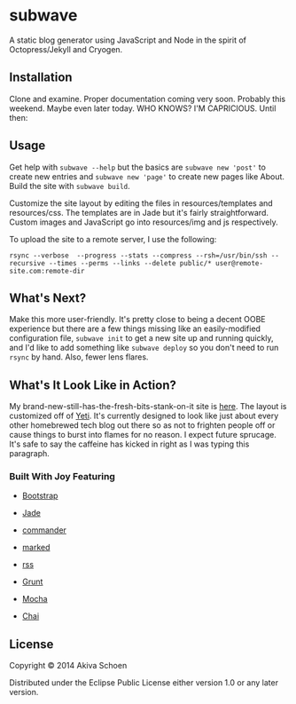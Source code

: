 # subwave

A static blog generator using JavaScript and Node in the spirit of Octopress/Jekyll and Cryogen.

## Installation

Clone and examine. Proper documentation coming very soon. Probably this weekend. Maybe even later today. WHO KNOWS? I'M CAPRICIOUS. Until then:

## Usage

Get help with `subwave --help` but the basics are `subwave new 'post'` to create new entries and `subwave new 'page'` to create new pages like About. Build the site with `subwave build`.

Customize the site layout by editing the files in resources/templates and resources/css. The templates are in Jade but it's fairly straightforward. Custom images and JavaScript go into resources/img and js respectively.

To upload the site to a remote server, I use the following:

	rsync --verbose  --progress --stats --compress --rsh=/usr/bin/ssh --recursive --times --perms --links --delete public/* user@remote-site.com:remote-dir

## What's Next?

Make this more user-friendly. It's pretty close to being a decent OOBE experience but there are a few things missing like an easily-modified configuration file, `subwave init` to get a new site up and running quickly, and I'd like to add something like `subwave deploy` so you don't need to run `rsync` by hand. Also, fewer lens flares.

## What's It Look Like in Action?

My brand-new-still-has-the-fresh-bits-stank-on-it site is [here](http://www.backedupsomewhere.com). The layout is customized off of [Yeti](http://bootswatch.com/yeti/). It's currently designed to look like just about every other homebrewed tech blog out there so as not to frighten people off or cause things to burst into flames for no reason. I expect future sprucage. It's safe to say the caffeine has kicked in right as I was typing this paragraph.

### Built With Joy Featuring

* [Bootstrap](http://www.getbootstrap.com)
* [Jade](http://jade-lang.com)
* [commander](https://www.npmjs.com/package/commander)
* [marked](https://www.npmjs.com/package/marked)
* [rss](https://www.npmjs.com/package/rss)

* [Grunt](http://gruntjs.com/)
* [Mocha](http://mochajs.org/)
* [Chai](http://chaijs.com)

## License

Copyright © 2014 Akiva Schoen

Distributed under the Eclipse Public License either version 1.0 or any later version.
